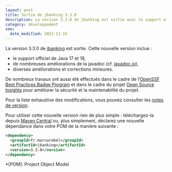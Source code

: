 ```yaml
---
layout: post
title: Sortie de jbanking 3.3.0
description: La version 3.3.0 de jbanking est sortie avec le support officiel de Java 17 et 18 et de nombreuses améliorations de la javadoc.
category: développement
seo:
  date_modified: 2022-11-15
---
```


La version 3.3.0 de [jbanking](https://github.com/marcwrobel/jbanking) est sortie. Cette nouvelle version inclue :

- le support officiel de Java 17 et 18,
- de nombreuses améliorations de la javadoc (cf. [javadoc.io](https://javadoc.io/doc/fr.marcwrobel/jbanking/)),
- diverses améliorations et corrections mineures.

De nombreux travaux ont aussi été effectués dans le cadre de
l’[OpenSSF Best Practices Badge Program](https://bestpractices.coreinfrastructure.org/en/projects/6217) et
dans le cadre du projet [Open Source Insights](https://deps.dev/maven/fr.marcwrobel%3Ajbanking) pour
améliorer la sécurité et la maintenabilité du projet.

Pour la liste exhaustive des modifications, vous pouvez consulter les
[notes de version](https://github.com/marcwrobel/jbanking/releases/tag/v3.3.0).

Pour utiliser cette nouvelle version rien de plus simple : téléchargez-la
depuis [Maven Central](https://search.maven.org/artifact/fr.marcwrobel/jbanking/3.3.0/jar) ou,
plus simplement, déclarez une nouvelle dépendance dans votre POM de la manière suivante :

```xml
<dependency>
  <groupId>fr.marcwrobel</groupId>
  <artifactId>jbanking</artifactId>
  <version>3.3.0</version>
</dependency>
```

<!-- prettier-ignore-start -->
*[POM]: Project Object Model
<!-- prettier-ignore-end -->
